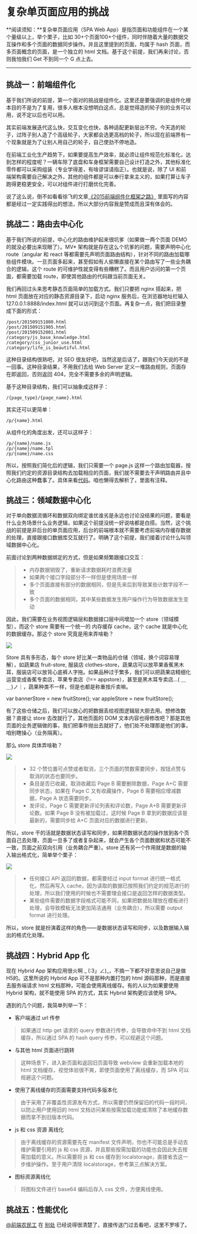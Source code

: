 复杂单页面应用的挑战
===================


**阅读须知：**复杂单页面应用（SPA Web App）是指页面和功能组件在一个某个量级以上，举个栗子，比如 30+个页面100+个组件，同时伴随着大量的数据交互操作和多个页面的数据同步操作。并且这里提到的页面，均属于 hash 页面，而多页面概念的页面，是一个独立的 html 文档。基于这个前提，我们再来讨论，否则我怕我们 Get 不到同一个 G 点上去。

----------


挑战一：前端组件化
-------------
基于我们所说的前提，第一个面对的挑战是组件化。这里还是要强调的是组件化根本目的不是为了复用，很多人根本没想明白这点，总是觉得造的轮子别的业务可以用，说不定以后也可以用。

其实前端发展迭代这么快，交互变化也快，各种适配更新层出不穷。今天造的轮子，过阵子别人造了个高级轮子，大家都会选更高档的轮子，所以现在前端界有一个现象就是为了让别人用自己的轮子，自己使劲不停地造。

在前端工业化生产趋势下，如果要提高生产效率，就必须让组件规范化标准化，达到怎样的程度呢？一辆车除了底盘和车身框架需要自己设计打造之外，其他标准化零件都可以采购组装（专业学得差，有啥谬误请指正）。也就是说，除了 UI 和前端架构需要自己解决之外，其他的组件都是可以奉行拿来主义的，如果打算让车子跑得更稳更安全，可以对组件进行打磨优化完善。

说了这么说，倒不如看看徐飞的文章[《2015前端组件化框架之路》](http://div.io/topic/908) 里面写的内容都是经过一定实践得出的想法，所以大部分内容我是赞成而且深有体会的。

挑战二：路由去中心化
-------------
基于我们所说的前提，中心化的路由维护起来很坑爹（如果做一两个页面 DEMO 的就没必要出来现眼了）。MV* 架构就是存在这么个坑爹的问题，需要声明中心化 route（angular 和 react 等都需要先声明页面路由结构），针对不同的路由加载哪些组件模块。一旦页面多起来，甚至假如有人偷懒直接在某个路由写了一些业务耦合的逻辑，这个 route 的可维护性就变得有些糟糕了。而且用户访问的第一个页面，都需要加载 route，即使其他路由的代码跟当前页面无关。

我们再回过头来思考静态页面简单的加载方式。我们只要把 nginx 搭起来，把 html 页面放在对应的静态资源目录下，启动 nginx 服务后，在浏览器地址栏输入 127.0.0.1:8888/index.html 就可以访问到这个页面。再复杂一点，我们把目录整成下面的形式：
```
/post/201509151800.html
/post/201509151905.html
/post/201509152001.html
/category/js_base_knowledge.html
/category/css_junior_use.html
/category/life_is_beautiful.html
```
这种目录结构很熟吧，对 SEO 很友好吧，当然这是后话了，跟我们今天说的不是一回事。这种目录结果，不用我们去给 Web Server 定义一堆路由规则，页面存在即返回，否则返回 404，完全不需要多余的声明逻辑。

基于这种目录结构，我们可以抽象成这样子：
```
/{page_type}/{page_name}.html
```
其实还可以更简单：
```
/p/{name}.html
```
从组件化的角度出发，还可以这样子：
```
/p/{name}/name.js
/p/{name}/name.tpl
/p/{name}/name.css
```
所以，按照我们简化后的逻辑，我们只需要一个 page.js 这样一个路由加载器，按照我们约定的资源目录结构去加载相应的页面，我们就不需要去干声明路由并且中心化路由这种蠢事了。具体来看[代码](https://github.com/zack-lin/page/blob/master/index.js)。咱也懒得去解析了，里面有注释。

挑战三：领域数据中心化
-------------
对于单向数据流循环和数据双向绑定谁优谁劣是永远也讨论没结果的问题，要看是什么业务场景什么业务逻辑，如果这个前提没统一好说啥都是白搭。当然，这个挑战的前提是非后台的单页面应用，后台的前端根本就不需要考虑前端内存缓存数据的处理，直接跟接口数据库交互就行了。明确了这个前提，我们接着讨论什么叫领域数据中心化。

前面讨论到两种数据绑定的方式，但是如果频繁跟接口交互：
> - 内存数据销毁了，重新请求数据耗时浪费流量
> - 如果两个接口字段部分不一样但是使用场景一样
> - 多个页面直接有部分的数据相同，但是先来后到导致某些计数字段不一致
> - 多个页面的数据相同，其中某些数据发生用户操作行为导致数据发生变动

因此，我们需要在业务视图逻辑层和数据接口层中间增加一个 store（领域模型），而这个 store 需要有一个统一的 内存缓存 cache，这个 cache 就是中心化的数据缓存。那这个 store 究竟是用来弄啥勒？

![](https://raw.githubusercontent.com/zack-lin/blog/master/201509/assets/store-design.png)

Store 具有多形态，每个 store 好比某一类物品的仓储（领域，换个词容易理解），如蔬果店  fruit-store, 服装店 clothes-store，蔬果店可以放苹果香蕉黑木耳，服装店可以放背心底裤人字拖。如果品种过于繁多，我们可以把蔬果店精细化运营变成香蕉专卖店，苹果专卖店（!== appstore），甚至是黑木耳专卖店...( ＿ ＿)ノ｜，蔬果种类不一样，但是也都是称重按斤卖嘛。
> 
var bannerStore = new fruitStore();
var appleStore = new fruitStore();

有了这些仓储之后，我们可以放心的把数据丢给视图逻辑层大胆去用。想修改数据？直接让 store 去改就行了，其他页面的 DOM 文本内容也得修改吧？那是其他页面的业务逻辑做的事，我们把事件抛出去就好了，他们处不处理那是他们的事，咱别瞎操心（业务隔离）。

那么 store 具体弄啥勒？

![](https://raw.githubusercontent.com/zack-lin/blog/master/201509/assets/store-example.png)

> - 32 个赞位置可点赞或者取消，三个页面的赞数需要同步，按钮点赞与取消的状态也要同步。
> - 条目是否已收藏，取消收藏后 Page B 需要删除数据，Page A+C 需要同步状态，如果在 Page C 又有收藏操作，Page B 需要相应增减数据，Page A 状态需要同步。
> - 发评论，Page C 需要更新评论列表和评论数，Page A+B 需要更新评论数。如果 Page B 没有被加载过，这时候 Page B 拿到的数据应该是最新的，需要同步给 A+C 页面对应的数据进行更新。

所以，store 干的活就是数据状态读写和同步，如果把数据状态的操作放到各个页面自己去处理，页面一旦多了或者复杂起来，就会产生各个页面数据和状态可能不一致，页面之前双向引用（业务耦合严重）。store 还有另一个作用就是数据的输入输出格式化，简单举个栗子：

![](https://raw.githubusercontent.com/zack-lin/blog/master/201509/assets/store-input-output-example.jpg)

> - 任何接口 API 返回的数据，都需要经过 input format 进行统一格式化，然后再写入 cache，因为读取的数据已按照我们约定的规范进行的处理，所以我们使用的时候也不需要理会接口是返回怎样的数据类型。
> - 某些组件需要的数据字段格式可能不同，如果把数据处理放在模板进行处理，会导致模板无法更加简洁通用（业务耦合），所以需要 output format 进行处理。

所以，store 就是扮演着这样的角色——是数据状态读写和同步，以及数据输入输出的格式化处理。

挑战四：Hybrid App 化
-------------

现在 Hybrid App 架构应用很火啊 _ (:3」∠)_，不搞一下都不好意思说自己是做 H5的。这里所说的 Hybrid App 可不是那种内置打包的 html 源码那种，而是直接去服务端请求 html 文档那种，可能会使用离线缓存。有的人以为如果要使用 Hybrid 架构，就不能使用 SPA 的方式，其实 Hybrid 架构更应该使用 SPA。

遇到的几个问题，我简单列举一下：

 - 客户端通过 url 传参
 > 如果通过 http get 请求的 query 参数进行传参，会导致命中不到 html 文档缓存，所以通过 SPA 的 hash query 传参，可以规避这个问题。

 - 与其他 html 页面进行跳转
 > 这种场景下，进入新页面和返回旧页面导致 webview 会重新加载本地的 html 文档缓存，视觉体验很不爽，即使页面使用了离线缓存，而 SPA 可以规避这个问题。
 
 - 使用了离线缓存的页面需要支持代码多版本化
 > 由于采用了非覆盖性资源发布方式，所以需要仍然保留旧的代码一段时间，以防止用户使用旧的 html 文档访问某些按需加载功能或清除了本地缓存数据而拿不到旧版本代码。
 
 - js 和 css 资源 离线化
 > 由于离线缓存的资源需要先在 manifest 文件声明，你也不可能总是手动去维护需要引用的 js 和 css 资源，并且那些按需加载的功能也会因此失去按需加载的意义。所以需要将 js 和 css 缓存到 localstorage，直接省去这一步维护操作。至于用户清除 localstorage，参考第三点解决方案。
 
 - 图标资源离线化
 > 将图标文件进行 base64 编码后存入 css 文件，方便离线使用。

挑战五：性能优化
-------------

[@前端农民工](https://github.com/fouber/blog) 在 [别处](https://github.com/xufei/blog/issues/5#issuecomment-136962500) 已经说得很清楚了，直接传送门过去看吧，这里不罗嗦了。

